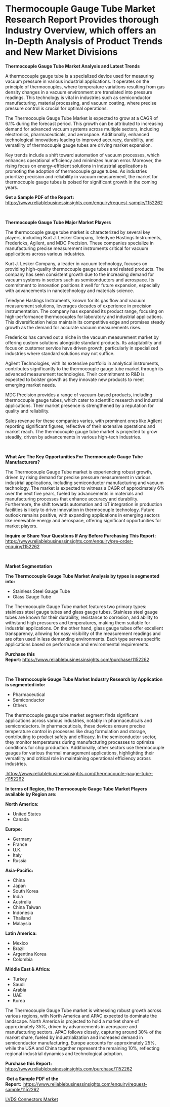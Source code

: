 <p><h1>Thermocouple Gauge Tube Market Research Report Provides thorough Industry Overview, which offers an In-Depth Analysis of Product Trends and New Market Divisions</h1></p><p><strong>Thermocouple Gauge Tube Market Analysis and Latest Trends</strong></p>
<p><p>A thermocouple gauge tube is a specialized device used for measuring vacuum pressure in various industrial applications. It operates on the principle of thermocouples, where temperature variations resulting from gas density changes in a vacuum environment are translated into pressure readings. This technology is vital in industries such as semiconductor manufacturing, material processing, and vacuum coating, where precise pressure control is crucial for optimal operations.</p><p>The Thermocouple Gauge Tube Market is expected to grow at a CAGR of 6.1% during the forecast period. This growth can be attributed to increasing demand for advanced vacuum systems across multiple sectors, including electronics, pharmaceuticals, and aerospace. Additionally, enhanced technological innovations leading to improved accuracy, durability, and versatility of thermocouple gauge tubes are driving market expansion. </p><p>Key trends include a shift toward automation of vacuum processes, which enhances operational efficiency and minimizes human error. Moreover, the rising focus on energy-efficient solutions in industrial applications is promoting the adoption of thermocouple gauge tubes. As industries prioritize precision and reliability in vacuum measurement, the market for thermocouple gauge tubes is poised for significant growth in the coming years.</p></p>
<p><strong>Get a Sample PDF of the Report:&nbsp;</strong> <a href="https://www.reliablebusinessinsights.com/enquiry/request-sample/1152262?utm_campaign=2032&utm_medium=2&utm_source=Github&utm_content=ia&utm_term=11022025&utm_id=thermocouple-gauge-tube">https://www.reliablebusinessinsights.com/enquiry/request-sample/1152262</a></p>
<p>&nbsp;</p>
<p><strong>Thermocouple Gauge Tube Major Market Players</strong></p>
<p><p>The thermocouple gauge tube market is characterized by several key players, including Kurt J. Lesker Company, Teledyne Hastings Instruments, Fredericks, Agilent, and MDC Precision. These companies specialize in manufacturing precise measurement instruments critical for vacuum applications across various industries.</p><p>Kurt J. Lesker Company, a leader in vacuum technology, focuses on providing high-quality thermocouple gauge tubes and related products. The company has seen consistent growth due to the increasing demand for vacuum systems in sectors such as semiconductors and aerospace. Its commitment to innovation positions it well for future expansion, especially with advancements in nanotechnology and materials science.</p><p>Teledyne Hastings Instruments, known for its gas flow and vacuum measurement solutions, leverages decades of experience in precision instrumentation. The company has expanded its product range, focusing on high-performance thermocouples for laboratory and industrial applications. This diversification helps maintain its competitive edge and promises steady growth as the demand for accurate vacuum measurements rises.</p><p>Fredericks has carved out a niche in the vacuum measurement market by offering custom solutions alongside standard products. Its adaptability and focus on customer service have driven growth, particularly in specialized industries where standard solutions may not suffice.</p><p>Agilent Technologies, with its extensive portfolio in analytical instruments, contributes significantly to the thermocouple gauge tube market through its advanced measurement technologies. Their commitment to R&D is expected to bolster growth as they innovate new products to meet emerging market needs.</p><p>MDC Precision provides a range of vacuum-based products, including thermocouple gauge tubes, which cater to scientific research and industrial applications. Their market presence is strengthened by a reputation for quality and reliability.</p><p>Sales revenue for these companies varies, with prominent ones like Agilent reporting significant figures, reflective of their extensive operations and market reach. The thermocouple gauge tube market is projected to grow steadily, driven by advancements in various high-tech industries.</p></p>
<p>&nbsp;</p>
<p><strong>What Are The Key Opportunities For Thermocouple Gauge Tube Manufacturers?</strong></p>
<p><p>The Thermocouple Gauge Tube market is experiencing robust growth, driven by rising demand for precise pressure measurement in various industrial applications, including semiconductor manufacturing and vacuum technology. The market is expected to witness a CAGR of approximately 6% over the next five years, fueled by advancements in materials and manufacturing processes that enhance accuracy and durability. Furthermore, the shift towards automation and IoT integration in production facilities is likely to drive innovation in thermocouple technology. Future outlook remains positive, with expanding applications in emerging sectors like renewable energy and aerospace, offering significant opportunities for market players.</p></p>
<p><strong>Inquire or Share Your Questions If Any Before Purchasing This Report:</strong> <a href="https://www.reliablebusinessinsights.com/enquiry/pre-order-enquiry/1152262?utm_campaign=2032&utm_medium=2&utm_source=Github&utm_content=ia&utm_term=11022025&utm_id=thermocouple-gauge-tube">https://www.reliablebusinessinsights.com/enquiry/pre-order-enquiry/1152262</a></p>
<p>&nbsp;</p>
<p><strong>Market Segmentation</strong></p>
<p><strong>The Thermocouple Gauge Tube Market Analysis by types is segmented into:</strong></p>
<p><ul><li>Stainless Steel Gauge Tube</li><li>Glass Gauge Tube</li></ul></p>
<p><p>The Thermocouple Gauge Tube market features two primary types: stainless steel gauge tubes and glass gauge tubes. Stainless steel gauge tubes are known for their durability, resistance to corrosion, and ability to withstand high pressures and temperatures, making them suitable for industrial applications. On the other hand, glass gauge tubes offer excellent transparency, allowing for easy visibility of the measurement readings and are often used in less demanding environments. Each type serves specific applications based on performance and environmental requirements.</p></p>
<p><strong>Purchase this Report:&nbsp;</strong><a href="https://www.reliablebusinessinsights.com/purchase/1152262?utm_campaign=2032&utm_medium=2&utm_source=Github&utm_content=ia&utm_term=11022025&utm_id=thermocouple-gauge-tube">https://www.reliablebusinessinsights.com/purchase/1152262</a></p>
<p>&nbsp;</p>
<p><strong>The Thermocouple Gauge Tube Market Industry Research by Application is segmented into:</strong></p>
<p><ul><li>Pharmaceutical</li><li>Semiconductor</li><li>Others</li></ul></p>
<p><p>The thermocouple gauge tube market segment finds significant applications across various industries, notably in pharmaceuticals and semiconductors. In pharmaceuticals, these devices ensure precise temperature control in processes like drug formulation and storage, contributing to product safety and efficacy. In the semiconductor sector, they monitor temperatures during manufacturing processes to optimize conditions for chip production. Additionally, other sectors use thermocouple gauges for various thermal management applications, highlighting their versatility and critical role in maintaining operational efficiency across industries.</p></p>
<p><a href="https://www.reliablebusinessinsights.com/thermocouple-gauge-tube-r1152262?utm_campaign=2032&utm_medium=2&utm_source=Github&utm_content=ia&utm_term=11022025&utm_id=thermocouple-gauge-tube">&nbsp;https://www.reliablebusinessinsights.com/thermocouple-gauge-tube-r1152262</a></p>
<p><strong>In terms of Region, the Thermocouple Gauge Tube Market Players available by Region are:</strong></p>
<p>
    <p> <strong> North America: </strong>
        <ul>
            <li>United States</li>
            <li>Canada</li>
        </ul>
        </p> 
    <p> <strong> Europe: </strong>
        <ul>
            <li>Germany</li>
            <li>France</li>
            <li>U.K.</li>
            <li>Italy</li>
            <li>Russia</li>
        </ul>
        </p> 
    <p> <strong> Asia-Pacific: </strong>
        <ul>
            <li>China</li>
            <li>Japan</li>
            <li>South Korea</li>
            <li>India</li>
            <li>Australia</li>
            <li>China Taiwan</li>
            <li>Indonesia</li>
            <li>Thailand</li>
            <li>Malaysia</li>
        </ul>
        </p> 
    <p> <strong> Latin America: </strong>
        <ul>
            <li>Mexico</li>
            <li>Brazil</li>
            <li>Argentina Korea</li>
            <li>Colombia</li>
        </ul>
        </p> 
    <p> <strong> Middle East & Africa: </strong>
        <ul>
            <li>Turkey</li>
            <li>Saudi</li>
            <li>Arabia</li>
            <li>UAE</li>
            <li>Korea</li>
        </ul>
    </p>
    </p>
<p><p>The Thermocouple Gauge Tube market is witnessing robust growth across various regions, with North America and APAC expected to dominate the landscape. North America is projected to hold a market share of approximately 35%, driven by advancements in aerospace and manufacturing sectors. APAC follows closely, capturing around 30% of the market share, fueled by industrialization and increased demand in semiconductor manufacturing. Europe accounts for approximately 25%, while the USA and China together represent the remaining 10%, reflecting regional industrial dynamics and technological adoption.</p></p>
<p><strong>Purchase this Report: </strong><a href="https://www.reliablebusinessinsights.com/purchase/1152262?utm_campaign=2032&utm_medium=2&utm_source=Github&utm_content=ia&utm_term=11022025&utm_id=thermocouple-gauge-tube">https://www.reliablebusinessinsights.com/purchase/1152262</a></p>
<p>&nbsp;<strong>Get a Sample PDF of the Report:&nbsp;&nbsp;</strong><a href="https://www.reliablebusinessinsights.com/enquiry/request-sample/1152262?utm_campaign=2032&utm_medium=2&utm_source=Github&utm_content=ia&utm_term=11022025&utm_id=thermocouple-gauge-tube">https://www.reliablebusinessinsights.com/enquiry/request-sample/1152262</a></p>
<p><strong></strong></p>
<p><p><a href="https://github.com/SanjidaMahmud54/Market-Research-Report-List-1/blob/main/lvds-connectors-market.md?utm_campaign=2032&utm_medium=2&utm_source=Github&utm_content=ia&utm_term=11022025&utm_id=thermocouple-gauge-tube">LVDS Connectors Market</a></p></p>